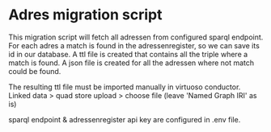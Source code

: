 
# Adres migration script

This migration script will fetch all adressen from configured sparql endpoint.
For each adres a match is found in the adressenregister, so we can save its id in our database. 
A ttl file is created that contains all the triple where a match is found. 
A json file is created for all the adressen where not match could be found.

The resulting ttl file must be imported manually in virtuoso conductor. 
Linked data > quad store upload > choose file (leave 'Named Graph IRI' as is)

sparql endpoint & adressenregister api key are configured in .env file.
